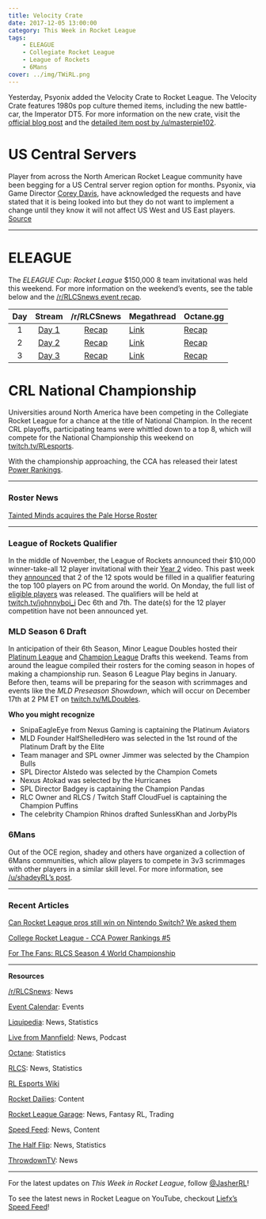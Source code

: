 ```yaml
---
title: Velocity Crate
date: 2017-12-05 13:00:00
category: This Week in Rocket League
tags:
    - ELEAGUE
    - Collegiate Rocket League
    - League of Rockets
    - 6Mans
cover: ../img/TWiRL.png
---
```


Yesterday, Psyonix added the Velocity Crate to Rocket League. The Velocity Crate features 1980s pop culture themed items, including the new battle-car, the Imperator DT5. For more information on the new crate, visit the [official blog post](https://www.rocketleague.com/news/velocity-crate-december-4/) and the [detailed item post by /u/masterpie102](https://nm.reddit.com/r/RocketLeague/comments/7hlo0c/every_painted_velocity_crate_item/).

# US Central Servers

Player from across the North American Rocket League community have been begging for a US Central server region option for months. Psyonix, via Game Director [Corey Davis](https://twitter.com/mrcoreydavis), have acknowledged the requests and have stated that it is being looked into but they do not want to implement a change until they know it will not affect US West and US East players. [Source](https://twitter.com/mrcoreydavis/status/937461933778747392)

---

# ELEAGUE

The _ELEAGUE Cup: Rocket League_ \$150,000 8 team invitational was held this weekend. For more information on the weekend’s events, see the table below and the [/r/RLCSnews event recap](https://www.reddit.com/r/RLCSnews/comments/7g5hys/the_rl_eleague_cup_150000_invitational_dec_13/).

| Day |                     Stream                      |                                           /r/RLCSnews                                            | Megathread                                                                                    | Octane.gg                                                               |
| :-: | :---------------------------------------------: | :----------------------------------------------------------------------------------------------: | --------------------------------------------------------------------------------------------- | ----------------------------------------------------------------------- |
|  1  | [Day 1](https://www.twitch.tv/videos/205838814) | [Recap](https://www.reddit.com/r/RLCSnews/comments/7gv5jw/the_rl_eleague_cup_day_1_group_stage/) | [Link](https://www.reddit.com/r/RocketLeague/comments/7gvv7b/eleague_cup_2017_150000_day_13/) | [Recap](http://octane.gg/news/eleague-cup-group-stage-recap)            |
|  2  | [Day 2](https://www.twitch.tv/videos/206142061) | [Recap](https://www.reddit.com/r/RLCSnews/comments/7h2gt7/the_rl_eleague_cup_day_2_group_stage/) | [Link](https://www.reddit.com/r/RocketLeague/comments/7h3w4x/eleague_cup_2017_150000_day_23/) | [Recap](http://octane.gg/news/eleague-cup-group-stage-recap)            |
|  3  | [Day 3](https://www.twitch.tv/videos/206445848) |  [Recap](https://www.reddit.com/r/RLCSnews/comments/7h9ciw/the_rl_eleague_cup_day_3_playoffs/)   | [Link](https://www.reddit.com/r/RocketLeague/comments/7hbbwt/eleague_cup_2017_150000_day_33/) | [Recap](http://octane.gg/news/g2-esports-are-the-eleague-cup-champions) |

# CRL National Championship

Universities around North America have been competing in the Collegiate Rocket League for a chance at the title of National Champion. In the recent CRL playoffs, participating teams were whittled down to a top 8, which will compete for the National Championship this weekend on [twitch.tv/RLesports](https://twitch.tv/RLesports).

With the championship approaching, the CCA has released their latest [Power Rankings](https://www.reddit.com/r/RocketLeague/comments/7himyc/college_rocket_league_cca_power_rankings_5/).

---

### Roster News

[Tainted Minds acquires the Pale Horse Roster](http://octane.gg/news/tainted-minds-acquire-the-pale-horse-roster)

---

### League of Rockets Qualifier

In the middle of November, the League of Rockets announced their \$10,000 winner-take-all 12 player invitational with their [Year 2](https://www.youtube.com/watch?v=p-scRdBUBzc) video. This past week they [announced](https://twitter.com/LeagueOfRockets/status/936311971242274818) that 2 of the 12 spots would be filled in a qualifier featuring the top 100 players on PC from around the world. On Monday, the full list of [eligible players](https://twitter.com/LeagueOfRockets/status/937555521317556225) was released. The qualifiers will be held at [twitch.tv/johnnyboi_i](https://twitch.tv/johnnyboi_i) Dec 6th and 7th. The date(s) for the 12 player competition have not been announced yet.

### MLD Season 6 Draft

In anticipation of their 6th Season, Minor League Doubles hosted their [Platinum League](https://www.twitch.tv/videos/206198365) and [Champion League](https://www.twitch.tv/videos/206466528) Drafts this weekend. Teams from around the league compiled their rosters for the coming season in hopes of making a championship run. Season 6 League Play begins in January. Before then, teams will be preparing for the season with scrimmages and events like the _MLD Preseason Showdown_, which will occur on December 17th at 2 PM ET on [twitch.tv/MLDoubles](https://twitch.tvMLDoubles).

**Who you might recognize**

-   SnipaEagleEye from Nexus Gaming is captaining the Platinum Aviators
-   MLD Founder HalfShelledHero was selected in the 1st round of the Platinum Draft by the Elite
-   Team manager and SPL owner Jimmer was selected by the Champion Bulls
-   SPL Director Alstedo was selected by the Champion Comets
-   Nexus Atokad was selected by the Hurricanes
-   SPL Director Badgey is captaining the Champion Pandas
-   RLC Owner and RLCS / Twitch Staff CloudFuel is captaining the Champion Puffins
-   The celebrity Champion Rhinos drafted SunlessKhan and JorbyPls

### 6Mans

Out of the OCE region, shadey and others have organized a collection of 6Mans communities, which allow players to compete in 3v3 scrimmages with other players in a similar skill level. For more information, see [/u/shadeyRL’s post](https://www.reddit.com/r/RocketLeague/comments/7hq6mn/rocket_league_6_mans/).

---

### Recent Articles

[Can Rocket League pros still win on Nintendo Switch? We asked them](https://www.redbull.com/us-en/rocket-league-switch-esports-interview)

[College Rocket League - CCA Power Rankings #5](https://www.reddit.com/r/RocketLeague/comments/7himyc/college_rocket_league_cca_power_rankings_5/)

[For The Fans: RLCS Season 4 World Championship](https://www.youtube.com/watch?v=tJNVwnH4rRM&feature=youtu.be)

---

**Resources**

[/r/RLCSnews](https://www.reddit.com/r/RLCSnews/): News

[Event Calendar](https://rocket-league.com/calendar): Events

[Liquipedia](http://wiki.teamliquid.net/rocketleague/Rocket_League_Championship_Series/Season_4): News, Statistics

[Live from Mannfield](http://www.lfmannfield.com/): News, Podcast

[Octane](http://octane.gg/): Statistics

[RLCS](https://rlcs.gg/): News, Statistics

[RL Esports Wiki](https://rl-esports.gamepedia.com/Rocket_League_Esports_Wiki)

[Rocket Dailies](https://twitter.com/Rocket_Dailies): Content

[Rocket League Garage](http://rocket-league.com/): News, Fantasy RL, Trading

[Speed Feed](https://www.youtube.com/user/TehLief/featured): News, Content

[The Half Flip](http://thehalfflip.com/): News, Statistics

[ThrowdownTV](https://www.throwdowntv.gg/): News

---

For the latest updates on _This Week in Rocket League_, follow [@JasherRL](https://twitter.com/JasherRL)!

To see the latest news in Rocket League on YouTube, checkout [Liefx’s](https://twitter.com/Liefx) [Speed Feed](https://www.youtube.com/user/TehLief/featured)!

